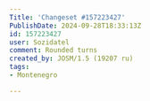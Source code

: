 ```yaml
---
Title: 'Changeset #157223427'
PublishDate: 2024-09-28T18:33:13Z
id: 157223427
user: Sozidatel
comment: Rounded turns
created_by: JOSM/1.5 (19207 ru)
tags:
- Montenegro

---
```

